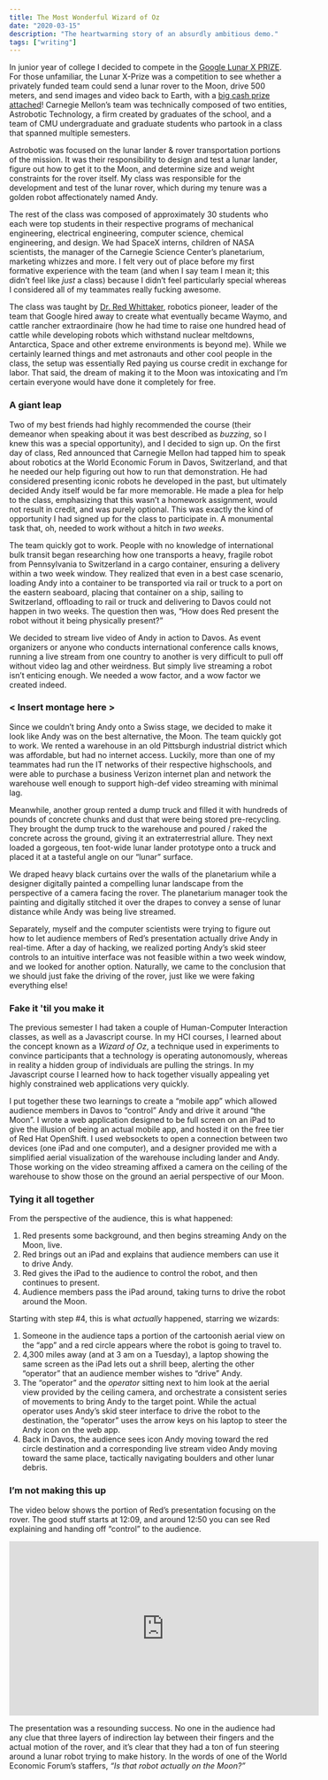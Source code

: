 ```yaml
---
title: The Most Wonderful Wizard of Oz
date: "2020-03-15"
description: "The heartwarming story of an absurdly ambitious demo."
tags: ["writing"]
---
```


In junior year of college I decided to compete in the <a target="_blank" href="https://www.xprize.org/prizes/google-lunar">Google Lunar X PRIZE</a>. For those unfamiliar, the Lunar X-Prize was a competition to see whether a privately funded team could send a lunar rover to the Moon, drive 500 meters, and send images and video back to Earth, with a <a target="_blank" href="https://www.cs.cmu.edu/news/google-lunar-x-prize-awards-1-million-astrobotic">big cash prize attached</a>! Carnegie Mellon’s team was technically composed of two entities, Astrobotic Technology, a firm created by graduates of the school, and a team of CMU undergraduate and graduate students who partook in a class that spanned multiple semesters. 

Astrobotic was focused on the lunar lander & rover transportation portions of the mission. It was their responsibility to design and test a lunar lander, figure out how to get it to the Moon, and determine size and weight constraints for the rover itself. My class was responsible for the development and test of the lunar rover, which during my tenure was a golden robot affectionately named Andy. 

The rest of the class was composed of approximately 30 students who each were top students in their respective programs of mechanical engineering, electrical engineering, computer science, chemical engineering, and design. We had SpaceX interns, children of NASA scientists, the manager of the Carnegie Science Center’s planetarium, marketing whizzes and more. I felt very out of place before my first formative experience with the team (and when I say team I mean it; this didn’t feel like _just_ a class) because I didn’t feel particularly special whereas I considered all of my teammates really fucking awesome. 

The class was taught by <a target="_blank" href="https://en.wikipedia.org/wiki/Red_Whittaker">Dr. Red Whittaker</a>, robotics pioneer, leader of the team that Google hired away to create what eventually became Waymo, and cattle rancher extraordinaire (how he had time to raise one hundred head of cattle while developing robots which withstand nuclear meltdowns, Antarctica, Space and other extreme environments is beyond me). While we certainly learned things and met astronauts and other cool people in the class, the setup was essentially Red paying us course credit in exchange for labor. That said, the dream of making it to the Moon was intoxicating and I’m certain everyone would have done it completely for free. 

### A giant leap

Two of my best friends had highly recommended the course (their demeanor when speaking about it was best described as _buzzing_, so I knew this was a special opportunity), and I decided to sign up. On the first day of class, Red announced that Carnegie Mellon had tapped him to speak about robotics at the World Economic Forum in Davos, Switzerland, and that he needed our help figuring out how to run that demonstration. He had considered presenting iconic robots he developed in the past, but ultimately decided Andy itself would be far more memorable. He made a plea for help to the class, emphasizing that this wasn’t a homework assignment, would not result in credit, and was purely optional. This was exactly the kind of opportunity I had signed up for the class to participate in. A monumental task that, oh, needed to work without a hitch in _two weeks_. 

The team quickly got to work. People with no knowledge of international bulk transit began researching how one transports a heavy, fragile robot from Pennsylvania to Switzerland in a cargo container, ensuring a delivery within a two week window. They realized that even in a best case scenario, loading Andy into a container to be transported via rail or truck to a port on the eastern seaboard, placing that container on a ship, sailing to Switzerland, offloading to rail or truck and delivering to Davos could not happen in two weeks. The question then was, “How does Red present the robot without it being physically present?”

We decided to stream live video of Andy in action to Davos. As event organizers or anyone who conducts international conference calls knows, running a live stream from one country to another is very difficult to pull off without video lag and other weirdness. But simply live streaming a robot isn’t enticing enough. We needed a wow factor, and a wow factor we created indeed. 

### < Insert montage here >

Since we couldn’t bring Andy onto a Swiss stage, we decided to make it look like Andy was on the best alternative, the Moon. The team quickly got to work. We rented a warehouse in an old Pittsburgh industrial district which was affordable, but had no internet access. Luckily, more than one of my teammates had run the IT networks of their respective highschools, and were able to purchase a business Verizon internet plan and network the warehouse well enough to support high-def video streaming with minimal lag. 

Meanwhile, another group rented a dump truck and filled it with hundreds of pounds of concrete chunks and dust that were being stored pre-recycling. They brought the dump truck to the warehouse and poured / raked the concrete across the ground, giving it an extraterrestrial allure. They next loaded a gorgeous, ten foot-wide lunar lander prototype onto a truck and placed it at a tasteful angle on our “lunar” surface.

We draped heavy black curtains over the walls of the planetarium while a designer digitally painted a compelling lunar landscape from the perspective of a camera facing the rover. The planetarium manager took the painting and digitally stitched it over the drapes to convey a sense of lunar distance while Andy was being live streamed. 

Separately, myself and the computer scientists were trying to figure out how to let audience members of Red’s presentation actually drive Andy in real-time. After a day of hacking, we realized porting Andy’s skid steer controls to an intuitive interface was not feasible within a two week window, and we looked for another option. Naturally, we came to the conclusion that we should just fake the driving of the rover, just like we were faking everything else! 

### Fake it 'til you make it

The previous semester I had taken a couple of Human-Computer Interaction classes, as well as a Javascript course. In my HCI courses, I learned about the concept known as a _Wizard of Oz_, a technique used in experiments to convince participants that a technology is operating autonomously, whereas in reality a hidden group of individuals are pulling the strings. In my Javascript course I learned how to hack together visually appealing yet highly constrained web applications very quickly.

I put together these two learnings to create a “mobile app” which allowed audience members in Davos to “control” Andy and drive it around “the Moon”. I wrote a web application designed to be full screen on an iPad to give the illusion of being an actual mobile app, and hosted it on the free tier of Red Hat OpenShift. I used websockets to open a connection between two devices (one iPad and one computer), and a designer provided me with a simplified aerial visualization of the warehouse including lander and Andy. Those working on the video streaming affixed a camera on the ceiling of the warehouse to show those on the ground an aerial perspective of our Moon. 

### Tying it all together

From the perspective of the audience, this is what happened:
1. Red presents some background, and then begins streaming Andy on the Moon, live.
2. Red brings out an iPad and explains that audience members can use it to drive Andy.
3. Red gives the iPad to the audience to control the robot, and then continues to present.
4. Audience members pass the iPad around, taking turns to drive the robot around the Moon.

Starting with step #4, this is what _actually_ happened, starring we wizards:
1. Someone in the audience taps a portion of the cartoonish aerial view on the “app” and a red circle appears where the robot is going to travel to.
2. 4,300 miles away (and at 3 am on a Tuesday), a laptop showing the same screen as the iPad lets out a shrill beep, alerting the other “operator” that an audience member wishes to “drive” Andy.
3. The “operator” and the _operator_ sitting next to him look at the aerial view provided by the ceiling camera, and orchestrate a consistent series of movements to bring Andy to the target point. While the actual operator uses Andy’s skid steer interface to drive the robot to the destination, the “operator” uses the arrow keys on his laptop to steer the Andy icon on the web app.
4. Back in Davos, the audience sees icon Andy moving toward the red circle destination and a corresponding live stream video Andy moving toward the same place, tactically navigating boulders and other lunar debris. 

### I’m not making this up

The video below shows the portion of Red’s presentation focusing on the rover. The good stuff starts at 12:09, and around 12:50 you can see Red explaining and handing off “control” to the audience. 

<iframe width="560" height="315" src="https://www.youtube.com/embed/7X4-jozFVFo?start=606" frameborder="0" allow="accelerometer; autoplay; encrypted-media; gyroscope; picture-in-picture" allowfullscreen></iframe>

The presentation was a resounding success. No one in the audience had any clue that three layers of indirection lay between their fingers and the actual motion of the rover, and it’s clear that they had a ton of fun steering around a lunar robot trying to make history. In the words of one of the World Economic Forum’s staffers, _“Is that robot actually on the Moon?”_